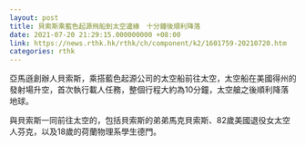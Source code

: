 ```yaml
---
layout: post
title: 貝索斯乘藍色起源飛船到太空邊緣　十分鐘後順利降落
date: 2021-07-20 21:29:15.000000000 +08:00
link: https://news.rthk.hk/rthk/ch/component/k2/1601759-20210720.htm
categories: rthk
---
```


亞馬遜創辦人貝索斯，乘搭藍色起源公司的太空船前往太空，太空船在美國得州的發射場升空，首次執行載人任務，整個行程大約為10分鐘，太空艙之後順利降落地球。

與貝索斯一同前往太空的，包括貝索斯的弟弟馬克貝索斯、82歲美國退役女太空人芬克，以及18歲的荷蘭物理系學生德門。
